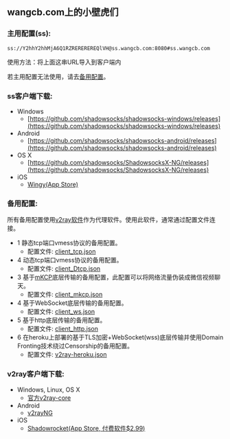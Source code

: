 <link rel="apple-touch-icon" sizes="180x180" href="/assets/apple-touch-icon.png?v=A65jkJWvGe">
<link rel="icon" type="image/png" sizes="32x32" href="/assets/favicon-32x32.png?v=A65jkJWvGe">
<link rel="icon" type="image/png" sizes="16x16" href="/assets/favicon-16x16.png?v=A65jkJWvGe">
<link rel="manifest" href="/assets/site.webmanifest?v=A65jkJWvGe">
<link rel="mask-icon" href="/assets/safari-pinned-tab.svg?v=A65jkJWvGe" color="#5bbad5">
<link rel="shortcut icon" href="/assets/favicon.ico?v=A65jkJWvGe">
<meta name="msapplication-TileColor" content="#00aba9">
<meta name="msapplication-config" content="/assets/browserconfig.xml?v=A65jkJWvGe">
<meta name="theme-color" content="#ffffff">

## wangcb.com上的小壁虎们
### 主用配置(ss):
```
ss://Y2hhY2hhMjA6Q1RZREREREREQlVH@ss.wangcb.com:8080#ss.wangcb.com
```
使用方法：将上面这串URL导入到客户端内

若主用配置无法使用，请去[备用配置](#%E5%A4%87%E7%94%A8%E9%85%8D%E7%BD%AE)。
### ss客户端下载:
- Windows
    + [https://github.com/shadowsocks/shadowsocks-windows/releases](https://github.com/shadowsocks/shadowsocks-windows/releases)
- Android
    + [https://github.com/shadowsocks/shadowsocks-android/releases](https://github.com/shadowsocks/shadowsocks-android/releases)
- OS X
    + [https://github.com/shadowsocks/ShadowsocksX-NG/releases](https://github.com/shadowsocks/ShadowsocksX-NG/releases)
- iOS
    + [Wingy(App Store)](https://itunes.apple.com/us/app/wingy-http-s-socks5-proxy-utility/id1178584911)

### 备用配置:
所有备用配置使用[v2ray软件](https://www.v2ray.com/)作为代理软件。使用此软件，通常通过配置文件连接。
- 1 静态tcp端口vmess协议的备用配置。
    + 配置文件: [client_tcp.json](./client_tcp.json)
- 4 动态tcp端口vmess协议的备用配置。
    + 配置文件: [client_Dtcp.json](./client_Dtcp.json)
- 3 基于[mKCP](https://www.v2ray.com/chapter_04/mkcp.html)底层传输的备用配置，此配置可以将网络流量伪装成微信视频聊天。
    + 配置文件: [client_mkcp.json](./client_mkcp.json)
- 4 基于WebSocket底层传输的备用配置。
    + 配置文件: [client_ws.json](./client_ws.json)
- 5 基于http底层传输的备用配置。
    + 配置文件: [client_http.json](./client_http.json)
- 6 在heroku上部署的基于TLS加密+WebSocket(wss)底层传输并使用Domain Fronting技术绕过Censorship的备用配置。
    + 配置文件: [v2ray-heroku.json](./v2ray-heroku.json)

### v2ray客户端下载:
- Windows, Linux, OS X
    + [官方v2ray-core](https://github.com/v2ray/v2ray-core/releases)
- Android
    + [v2rayNG](https://github.com/2dust/v2rayNG/releases)
- iOS
    + [Shadowrocket(App Store, 付费软件$2.99)](https://itunes.apple.com/us/app/shadowrocket/id932747118?mt=8)
